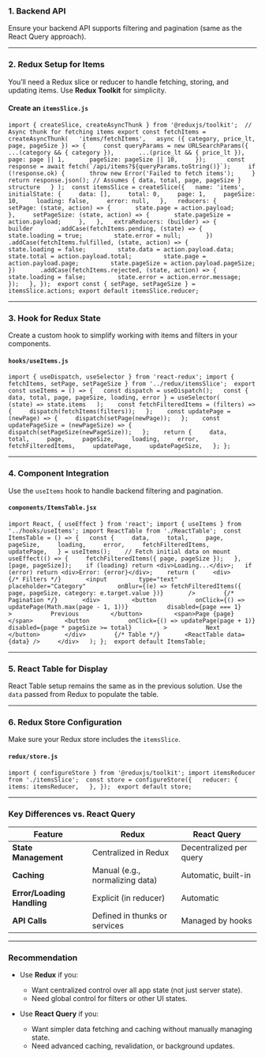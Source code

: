 ### **1. Backend API**

Ensure your backend API supports filtering and pagination (same as the React Query approach).

---

### **2. Redux Setup for Items**

You’ll need a Redux slice or reducer to handle fetching, storing, and updating items. Use **Redux Toolkit** for simplicity.

#### Create an `itemsSlice.js`

``import { createSlice, createAsyncThunk } from '@reduxjs/toolkit';  // Async thunk for fetching items export const fetchItems = createAsyncThunk(   'items/fetchItems',   async ({ category, price_lt, page, pageSize }) => {     const queryParams = new URLSearchParams({       ...(category && { category }),       ...(price_lt && { price_lt }),       page: page || 1,       pageSize: pageSize || 10,     });      const response = await fetch(`/api/items?${queryParams.toString()}`);     if (!response.ok) {       throw new Error('Failed to fetch items');     }     return response.json(); // Assumes { data, total, page, pageSize } structure   } );  const itemsSlice = createSlice({   name: 'items',   initialState: {     data: [],     total: 0,     page: 1,     pageSize: 10,     loading: false,     error: null,   },   reducers: {     setPage: (state, action) => {       state.page = action.payload;     },     setPageSize: (state, action) => {       state.pageSize = action.payload;     },   },   extraReducers: (builder) => {     builder       .addCase(fetchItems.pending, (state) => {         state.loading = true;         state.error = null;       })       .addCase(fetchItems.fulfilled, (state, action) => {         state.loading = false;         state.data = action.payload.data;         state.total = action.payload.total;         state.page = action.payload.page;         state.pageSize = action.payload.pageSize;       })       .addCase(fetchItems.rejected, (state, action) => {         state.loading = false;         state.error = action.error.message;       });   }, });  export const { setPage, setPageSize } = itemsSlice.actions; export default itemsSlice.reducer;``

---

### **3. Hook for Redux State**

Create a custom hook to simplify working with items and filters in your components.

#### `hooks/useItems.js`


`import { useDispatch, useSelector } from 'react-redux'; import { fetchItems, setPage, setPageSize } from '../redux/itemsSlice';  export const useItems = () => {   const dispatch = useDispatch();   const { data, total, page, pageSize, loading, error } = useSelector(     (state) => state.items   );    const fetchFilteredItems = (filters) => {     dispatch(fetchItems(filters));   };    const updatePage = (newPage) => {     dispatch(setPage(newPage));   };    const updatePageSize = (newPageSize) => {     dispatch(setPageSize(newPageSize));   };    return {     data,     total,     page,     pageSize,     loading,     error,     fetchFilteredItems,     updatePage,     updatePageSize,   }; };`

---

### **4. Component Integration**

Use the `useItems` hook to handle backend filtering and pagination.

#### `components/ItemsTable.jsx`

`import React, { useEffect } from 'react'; import { useItems } from '../hooks/useItems'; import ReactTable from './ReactTable';  const ItemsTable = () => {   const {     data,     total,     page,     pageSize,     loading,     error,     fetchFilteredItems,     updatePage,   } = useItems();    // Fetch initial data on mount   useEffect(() => {     fetchFilteredItems({ page, pageSize });   }, [page, pageSize]);    if (loading) return <div>Loading...</div>;   if (error) return <div>Error: {error}</div>;    return (     <div>       {/* Filters */}       <input         type="text"         placeholder="Category"         onBlur={(e) => fetchFilteredItems({ page, pageSize, category: e.target.value })}       />        {/* Pagination */}       <div>         <button           onClick={() => updatePage(Math.max(page - 1, 1))}           disabled={page === 1}         >           Previous         </button>         <span>Page {page}</span>         <button           onClick={() => updatePage(page + 1)}           disabled={page * pageSize >= total}         >           Next         </button>       </div>        {/* Table */}       <ReactTable data={data} />     </div>   ); };  export default ItemsTable;`

---

### **5. React Table for Display**

React Table setup remains the same as in the previous solution. Use the `data` passed from Redux to populate the table.

---

### **6. Redux Store Configuration**

Make sure your Redux store includes the `itemsSlice`.

#### `redux/store.js`

`import { configureStore } from '@reduxjs/toolkit'; import itemsReducer from './itemsSlice';  const store = configureStore({   reducer: {     items: itemsReducer,   }, });  export default store;`

---

### **Key Differences vs. React Query**

|**Feature**|**Redux**|**React Query**|
|---|---|---|
|**State Management**|Centralized in Redux|Decentralized per query|
|**Caching**|Manual (e.g., normalizing data)|Automatic, built-in|
|**Error/Loading Handling**|Explicit (in reducer)|Automatic|
|**API Calls**|Defined in thunks or services|Managed by hooks|

---

### **Recommendation**

- Use **Redux** if you:
    
    - Want centralized control over all app state (not just server state).
    - Need global control for filters or other UI states.
- Use **React Query** if you:
    
    - Want simpler data fetching and caching without manually managing state.
    - Need advanced caching, revalidation, or background updates.
